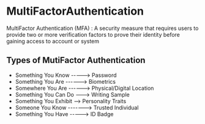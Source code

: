 # MultiFactorAuthentication

MultiFactor Authentication (MFA)
 : A security measure that requires users to provide two or more verification factors to prove their identity before gaining access to account or system

## Types of MutiFactor Authentication

* Something You Know -----> Password
* Something You Are ------> Biometrics
* Somewhere You Are ------> Physical/Digital Location
* Something You Can Do ---> Writing Sample
* Something You Exhibit --> Personality Traits
* Someone You Know -------> Trusted Individual
* Something You Have -----> ID Badge